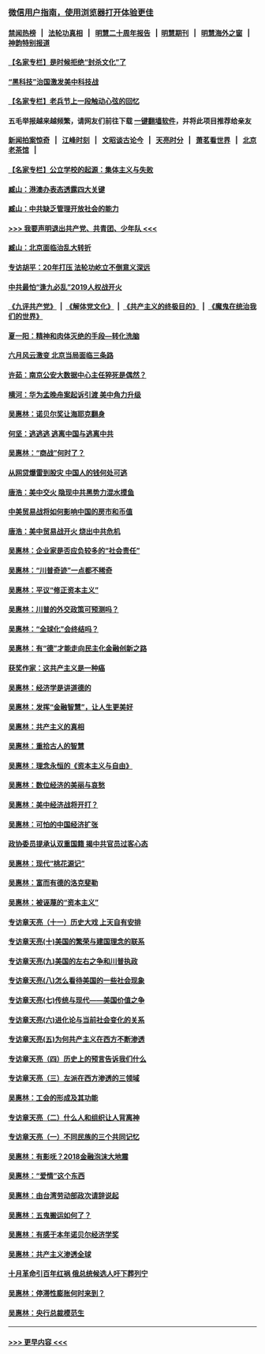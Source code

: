 ### [微信用户指南，使用浏览器打开体验更佳](https://github.com/gfw-breaker/banned-news1/blob/master/indexes/wechat-guide.md?t=0)
#### [禁闻热榜](热点新闻.md?t=0)  &nbsp;&nbsp;|&nbsp;&nbsp; [法轮功真相](https://github.com/gfw-breaker/truth/blob/master/README.md?t=0) &nbsp;&nbsp;|&nbsp;&nbsp; [明慧二十周年报告](https://github.com/gfw-breaker/mh-reports/blob/master/README.md?t=0) &nbsp;&nbsp;|&nbsp;&nbsp;[明慧期刊](https://github.com/gfw-breaker/mh-qikan) &nbsp;&nbsp;|&nbsp;&nbsp; [明慧海外之窗](https://github.com/gfw-breaker/mh-news/blob/master/README.md?t=0) &nbsp;&nbsp;|&nbsp;&nbsp; [神韵特别报道](https://github.com/gfw-breaker/mh-news/blob/master/shenyun.md?t=0)
#### [【名家专栏】是时候拒绝“封杀文化”了](../pages/nsc423/n11814093.md?t=02091502) 
#### [“黑科技”治国激发美中科技战](../pages/nsc423/n11638056.md?t=02091502) 
#### [【名家专栏】老兵节上一段触动心弦的回忆](../pages/nsc423/n11646016.md?t=02091502) 
#### 五毛举报越来越频繁，请网友们前往下载 [一键翻墙软件](https://github.com/gfw-breaker/ssr-accounts)，并将此项目推荐给亲友
#### [新闻拍案惊奇](https://github.com/gfw-breaker/banned-news1/blob/master/pages/link4.md) &nbsp;&nbsp;|&nbsp;&nbsp; [江峰时刻](https://github.com/gfw-breaker/banned-news1/blob/master/pages/link4.md) &nbsp;&nbsp;|&nbsp;&nbsp; [文昭谈古论今](https://github.com/gfw-breaker/banned-news1/blob/master/pages/link4.md) &nbsp;&nbsp;|&nbsp;&nbsp; [天亮时分](https://github.com/gfw-breaker/banned-news1/blob/master/pages/link4.md) &nbsp;&nbsp;|&nbsp;&nbsp; [萧茗看世界](https://github.com/gfw-breaker/banned-news1/blob/master/pages/link4.md) &nbsp;&nbsp;|&nbsp;&nbsp; [北京老茶馆](https://github.com/gfw-breaker/banned-news1/blob/master/pages/link4.md) &nbsp;&nbsp;|&nbsp;&nbsp; 
#### [【名家专栏】公立学校的起源：集体主义与失败](../pages/nsc423/n11601833.md?t=02091502) 
#### [臧山：港澳办表态透露四大关键](../pages/nsc423/n11421628.md?t=02091502) 
#### [臧山：中共缺乏管理开放社会的能力](../pages/nsc423/n11407457.md?t=02091502) 
#### [>>> 我要声明退出共产党、共青团、少年队 <<<](https://github.com/begood0513/goodnews/blob/master/quit/letter.md) 
#### [臧山：北京面临治乱大转折](../pages/nsc423/n11406895.md?t=02091502) 
#### [专访胡平：20年打压 法轮功屹立不倒意义深远](../pages/nsc423/n11398800.md?t=02091502) 
#### [中共最怕“逢九必乱”2019人权战开火](../pages/nsc423/n11385248.md?t=02091502) 
#### [《九评共产党》](https://github.com/begood0513/9ping.md/blob/master/README.md) &nbsp;|&nbsp; [《解体党文化》](../../../../jtdwh.md/blob/master/README.md)  &nbsp;|&nbsp; [《共产主义的终极目的》](../../../../gczydzjmd.md/blob/master/README.md) &nbsp;|&nbsp; [《魔鬼在统治我们的世界》](../../../../mgztzwmdsj.md/blob/master/README.md) 
#### [夏一阳：精神和肉体灭绝的手段—转化洗脑](../pages/nsc423/n11368250.md?t=02091502) 
#### [六月风云激变 北京当局面临三条路](../pages/nsc423/n11313668.md?t=02091502) 
#### [许茹：南京公安大数据中心主任猝死是偶然？](../pages/nsc423/n11064744.md?t=02091502) 
#### [横河：华为孟晚舟案起诉引渡 美中角力升级](../pages/nsc423/n11027230.md?t=02091502) 
#### [吴惠林：诺贝尔奖让海耶克翻身](../pages/nsc423/n10890049.md?t=02091502) 
#### [何坚：逃逃逃 逃离中国与逃离中共](../pages/nsc423/n10592891.md?t=02091502) 
#### [吴惠林：“商战”何时了？](../pages/nsc423/n10573558.md?t=02091502) 
#### [从网贷爆雷到股灾 中国人的钱何处可逃](../pages/nsc423/n10572800.md?t=02091502) 
#### [唐浩：美中交火 隐现中共黑势力混水摸鱼](../pages/nsc423/n10544040.md?t=02091502) 
#### [中美贸易战将如何影响中国的房市和币值](../pages/nsc423/n10543697.md?t=02091502) 
#### [唐浩：美中贸易战开火 烧出中共危机](../pages/nsc423/n10540126.md?t=02091502) 
#### [吴惠林：企业家是否应负较多的“社会责任”](../pages/nsc423/n10535022.md?t=02091502) 
#### [吴惠林：“川普奇迹”一点都不稀奇](../pages/nsc423/n10512808.md?t=02091502) 
#### [吴惠林：平议“修正资本主义”](../pages/nsc423/n10495724.md?t=02091502) 
#### [吴惠林：川普的外交政策可预测吗？](../pages/nsc423/n10462387.md?t=02091502) 
#### [吴惠林：“全球化”会终结吗？](../pages/nsc423/n10452838.md?t=02091502) 
#### [吴惠林：有“德”才能走向民主化金融创新之路](../pages/nsc423/n10432292.md?t=02091502) 
#### [获奖作家：这共产主义是一种癌](../pages/nsc423/n10431541.md?t=02091502) 
#### [吴惠林：经济学是讲道德的](../pages/nsc423/n10398014.md?t=02091502) 
#### [吴惠林：发挥“金融智慧”，让人生更美好](../pages/nsc423/n10375019.md?t=02091502) 
#### [吴惠林：共产主义的真相](../pages/nsc423/n10351394.md?t=02091502) 
#### [吴惠林：重拾古人的智慧](../pages/nsc423/n10337691.md?t=02091502) 
#### [吴惠林：理念永恒的《资本主义与自由》](../pages/nsc423/n10316274.md?t=02091502) 
#### [吴惠林：数位经济的美丽与哀愁](../pages/nsc423/n10292946.md?t=02091502) 
#### [吴惠林：美中经济战将开打？](../pages/nsc423/n10258825.md?t=02091502) 
#### [吴惠林：可怕的中国经济扩张](../pages/nsc423/n10219147.md?t=02091502) 
#### [政协委员提承认双重国籍 揭中共官员过客心态](../pages/nsc423/n10208809.md?t=02091502) 
#### [吴惠林：现代“桃花源记”](../pages/nsc423/n10185234.md?t=02091502) 
#### [吴惠林：富而有德的洛克斐勒](../pages/nsc423/n10142264.md?t=02091502) 
#### [吴惠林：被诬蔑的“资本主义”](../pages/nsc423/n10124816.md?t=02091502) 
#### [专访章天亮（十一）历史大戏 上天自有安排](../pages/nsc423/n10094905.md?t=02091502) 
#### [专访章天亮(十)美国的繁荣与建国理念的联系](../pages/nsc423/n10094899.md?t=02091502) 
#### [专访章天亮(九)美国的左右之争和川普执政](../pages/nsc423/n10094889.md?t=02091502) 
#### [专访章天亮(八)怎么看待美国的一些社会现象](../pages/nsc423/n10094857.md?t=02091502) 
#### [专访章天亮(七)传统与现代——美国价值之争](../pages/nsc423/n10093140.md?t=02091502) 
#### [专访章天亮(六)进化论与当前社会变化的关系](../pages/nsc423/n10092036.md?t=02091502) 
#### [专访章天亮(五)为何共产主义在西方不断渗透](../pages/nsc423/n10083620.md?t=02091502) 
#### [专访章天亮（四）历史上的预言告诉我们什么](../pages/nsc423/n10083606.md?t=02091502) 
#### [专访章天亮（三）左派在西方渗透的三领域](../pages/nsc423/n10081115.md?t=02091502) 
#### [吴惠林：工会的形成及其功能](../pages/nsc423/n10080633.md?t=02091502) 
#### [专访章天亮（二）什么人和组织让人背离神](../pages/nsc423/n10076637.md?t=02091502) 
#### [专访章天亮（一）不同民族的三个共同记忆](../pages/nsc423/n10074188.md?t=02091502) 
#### [吴惠林：有影呒？2018金融泡沫大地震](../pages/nsc423/n10040534.md?t=02091502) 
#### [吴惠林：“爱情”这个东西](../pages/nsc423/n10019423.md?t=02091502) 
#### [吴惠林：由台湾劳动部政次请辞说起](../pages/nsc423/n9979679.md?t=02091502) 
#### [吴惠林：五鬼搬运如何了？](../pages/nsc423/n9925338.md?t=02091502) 
#### [吴惠林：有感于本年诺贝尔经济学奖](../pages/nsc423/n9871883.md?t=02091502) 
#### [吴惠林：共产主义渗透全球](../pages/nsc423/n9812748.md?t=02091502) 
#### [十月革命引百年红祸 俄总统候选人吁下葬列宁](../pages/nsc423/n9810182.md?t=02091502) 
#### [吴惠林：停滞性膨胀何时来到？](../pages/nsc423/n9764136.md?t=02091502) 
#### [吴惠林：央行总裁模范生](../pages/nsc423/n9728134.md?t=02091502) 

----
#### [ >>> 更早内容 <<< ](../indexes/nsc423-earlier.md)
